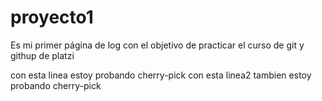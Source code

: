 # proyecto1
Es mi primer página de log con el objetivo de practicar el curso de git y githup de platzi

con esta linea estoy probando cherry-pick
con esta linea2 tambien estoy probando cherry-pick
